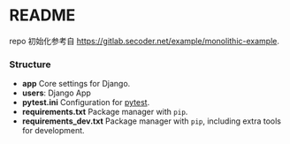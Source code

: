 # README

repo 初始化参考自 https://gitlab.secoder.net/example/monolithic-example.

### Structure

* __app__ Core settings for Django.
* **users**: Django App
* __pytest.ini__ Configuration for [pytest](https://docs.pytest.org/en/latest/).
* __requirements.txt__ Package manager with `pip`.
* __requirements_dev.txt__ Package manager with `pip`, including extra tools for development.